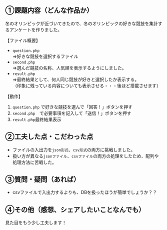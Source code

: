 ## ①課題内容（どんな作品か）

冬のオリンピックが近づいてきたので、冬のオリンピックの好きな競技を集計するアンケートを作りました。

【ファイル概要】
- ```question.php```  <br>
    ⇒好きな競技を選択するファイル
- ```second.php```  <br>
    ⇒選んだ競技の名称、人気順を表示するようにしました。
- ```result.php```  <br>
    ⇒最終結果として、何人同じ競技が好きと選択したか表示する。  <br>
      （印象に残っている内容についても表示させる・・・後ほど搭載させます）


【動作】
1. ```question.php``` で好きな競技を選んで「回答！」ボタンを押す
2. ```second.php```　で必要事項を記入して「送信！」ボタンを押す
3. ```result.php```最終結果表示


## ②工夫した点・こだわった点

- ファイルの入出力を```json形式```、```csv形式```の両方に挑戦しました。
- 扱い方が異なる```jsonファイル```、```csvファイル```の両方の処理をしたため、配列や処理方法に苦戦した。

## ③質問・疑問（あれば）

- csvファイルで入出力するよりも、DBを扱ったほうが簡単でしょうか？？

## ④その他（感想、シェアしたいことなんでも）

見た目をもう少し工夫します！
